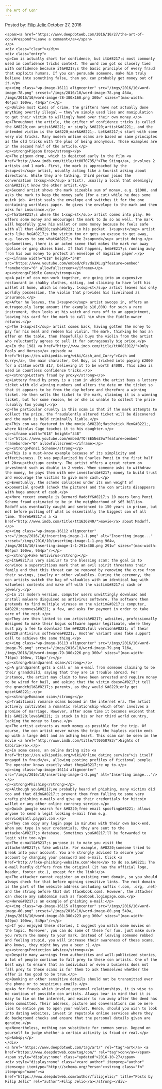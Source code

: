 ```yaml
---
The Art of Con"
---
```

<article class="post-listing post-16109 post type-post status-publish format-standard has-post-thumbnail hentry  tag-art tag-con">
    <div class="post-inner">
        <span>Posted by: <a href="https://www.deepdotweb.com/author/filipjelic/" title="">Filip Jelic </a></span>
    <span>October 27, 2016</span>
    
    <span><a href="https://www.deepdotweb.com/2016/10/27/the-art-of-con/#respond">Leave a comment</a></span>
    </p>
    <div class="clear"></div>
    <div class="entry">
    <p>Con is actually short for confidence, but it&#8217;s most commonly used in confidence tricks context. The word con got so closely tied with confidence because it&#8217;s the basic principle of every fraud that exploits humans. If you can persuade someone, make him truly believe into something false, then you can probably get money out of it.</p>
    <p><img class="wp-image-16111 aligncenter" src="/imgs/2016/10/word-image-78.png" srcset="/imgs/2016/10/word-image-78.png 464w, /imgs/2016/10/word-image-78-300x160.png 300w" sizes="(max-width: 464px) 100vw, 464px"/></p>
    <p>Unlike most kinds of crime, the grifters have not actually done anything overtly illegal – they’ve simply used lies and manipulation to get their victim to willingly hand over their own money.</p>
    <p>Throughout the article, the grifter of confidence tricks is called the &#8220;con artist&#8221; or simply &#8220;artist&#8221;, and the intended victim is the &#8220;mark&#8221;. Let&#8217;s start with some very old tricks. Many modern online scams are based on same principles as the old tricks with the plus of being anonymous. Those examples are in the second half of the article.</p>
    <p><strong>Pigeon Drop</strong></p>
    <p>The pigeon drop, which is depicted early in the film <a href="http://www.imdb.com/title/tt0070735/">The Sting</a>, involves 2 artists and 1 mark. First, the mark is approached by the 1<sup>st</sup> artist, usually acting like a tourist asking about directions. While they are talking, third person joins the conversation (2<sup>nd</sup> artist), usually a local that seemingly can&#8217;t know the other artist.</p>
    <p>Second artist shows the mark sizeable sum of money, e.g. $1000, and asks the mark to keep the money safe (for a cut) while he does some quick job. Artist seals the envelope and switches it for the one containing worthless paper. He gives the envelope to the mark and then asks for insurance.</p>
    <p>That&#8217;s where the 1<sup>st</sup> artist comes into play. He offers some money and encourages the mark to do so as well. The mark will hopefully give his wallet or some money because he feels safe with all that &#8220;cash&#8221; in his pocket. 1<sup>st</sup> artist acts like he&#8217;s the victim too or gets an excuse to get away, e.g. leaves to see what&#8217;s the 2<sup>nd</sup> artist doing.</p>
    <p>Sometimes, there is an acted scene that makes the mark run away (police or gang chases him). If that happens, he&#8217;s running away from his own money to protect an envelope of magazine paper.</p>
    <p><iframe width="618" height="348" src="https://www.youtube.com/embed/cPsvda1XLug?feature=oembed" frameborder="0" allowfullscreen></iframe></p>
    <p><strong>Fiddle Game</strong></p>
    <p>A pair of con men work together, one going into an expensive restaurant in shabby clothes, eating, and claiming to have left his wallet at home, which is nearby. 1<sup>st</sup> artist leaves his only worldly possession, the violin that provides his livelihood as insurance.</p>
    <p>After he leaves, the 2<sup>nd</sup> artist swoops in, offers an outrageously large amount (for example $10,000) for such a rare instrument, then looks at his watch and runs off to an appointment, leaving his card for the mark to call him when the fiddle-owner returns.</p>
    <p>The 1<sup>st</sup> artist comes back, having gotten the money to pay for his meal and redeem his violin. The mark, thinking he has an offer on the table, then (hopefully) buys the violin from the artist who reluctantly agrees to sell it for outrageously big price.</p>
    <p>In the 1981 <a href="http://www.imdb.com/title/tt0081912/">Only Fools and Horses</a> episode <a href="https://en.wikipedia.org/wiki/Cash_and_Curry">Cash and Curry</a>, the main character, Del Boy, is tricked into paying £2000 for a statue worth £17, believing it to be worth £4000. This idea is used in countless confidence tricks.</p>
    <p><strong>Lottery fraud by proxy</strong></p>
    <p>Lottery fraud by proxy is a scam in which the artist buys a lottery ticket with old winning numbers and alters the date on the ticket so that it appears to be from the day before and therefore a winning ticket. He then sells the ticket to the mark, claiming it is a winning ticket, but for some reason, he or she is unable to collect the prize (usually too young).</p>
    <p>The particular cruelty in this scam is that if the mark attempts to collect the prize, the fraudulently altered ticket will be discovered and the mark is held criminally liable.</p>
    <p>This con was featured in the movie &#8220;Matchstick Men&#8221;, where Nicolas Cage teaches it to his daughter.</p>
    <p><iframe width="618" height="348" src="https://www.youtube.com/embed/TOrEE5NeZ9w?feature=oembed" frameborder="0" allowfullscreen></iframe></p>
    <p><strong>Ponzi Scheme</strong></p>
    <p>This is a must-know example because of its simplicity and effectiveness. It was popularized by Charles Ponzi in the first half of 20<sup>th</sup> century. The artist offers a great return on investment such as double in 2 weeks. When someone asks to withdraw the money, he pays them with new investors&#8217; money to build trust and encourage the victims to give more cash.</p>
    <p>Eventually, the scheme collapses under its own weight of exponential growth (check the picture) and the con artists disappears with huge amount of cash.</p>
    <p>More recent example is Bernard Madoff&#8217;s 10 years long Ponzi Scheme fraud estimated to be in the neighborhood of $65 billion. Madoff was eventually caught and sentenced to 150 years in prison, but not before pulling off what is essentially the biggest con of all time. There&#8217;s a <a href="http://www.imdb.com/title/tt1636849/">movie</a> about Madoff.</p>
    <p><img class="wp-image-16112 aligncenter" src="/imgs/2016/10/inserting-image-1-1.png" alt="Inserting image..." srcset="/imgs/2016/10/inserting-image-1-1.png 964w, /imgs/2016/10/inserting-image-1-1-291x300.png 291w" sizes="(max-width: 964px) 100vw, 964px"/></p>
    <p><strong>Fake Antivirus</strong></p>
    <p>It&#8217;s very similar to the blessing scam: the goal is to convince a superstitious mark that an evil spirit threatens their family and that this threat can be removed by removing the curse from their savings, jewelry or other valuables. During the ceremony, the con artists switch the bag of valuables with an identical bag with valueless contents and make off with the victim&#8217;s cash or jewelry.</p>
    <p>In its modern version, computer users unwittingly download and install malware disguised as antivirus software. The software then pretends to find multiple viruses on the victim&#8217;s computer, &#8220;removes&#8221; a few, and asks for payment in order to take care of the rest.</p>
    <p>They are then linked to con artists&#8217; websites, professionally designed to make their bogus software appear legitimate, where they must pay a fee to download the &#8220;full version&#8221; of their &#8220;antivirus software&#8221;. Another variant uses fake support call to achieve the same thing.</p>
    <p><img class="wp-image-16113 aligncenter" src="/imgs/2016/10/word-image-79.png" srcset="/imgs/2016/10/word-image-79.png 716w, /imgs/2016/10/word-image-79-300x226.png 300w" sizes="(max-width: 716px) 100vw, 716px"/></p>
    <p><strong>Grandparent scam</strong></p>
    <p>A grandparent gets a call or an e-mail from someone claiming to be their grandchild, saying that they are in trouble abroad. For instance, the artist may claim to have been arrested and require money to be wired for bail, and asking that the victim doesn&#8217;t tell the grandchild&#8217;s parents, as they would &#8220;only get upset&#8221;.</p>
    <p><strong>Romance scam</strong></p>
    <p>Traditional romance scams boomed in the internet era. The artist actively cultivates a romantic relationship which often involves a promise of marriage. However, after some time it becomes evident that his &#8220;love&#8221; is stuck in his or her third world country, lacking the money to leave.</p>
    <p>The artist extracts as much money as possible for the trip. Of course, the con artist never makes the trip: the hapless victim ends up with a large debt and an aching heart. This scam can be seen in the movie <a href="http://www.imdb.com/title/tt0050783/">Nights of Cabiria</a>.</p>
    <p>In some cases, an online dating site <a href="https://en.wikipedia.org/wiki/Online_dating_service">is itself engaged in fraud</a>, allowing posting profiles of fictional people. The operator knows exactly what they&#8217;re up to.</p>
    <p><img class="wp-image-16114 aligncenter" src="/imgs/2016/10/inserting-image-1-2.png" alt="Inserting image..."/></p>
    <p><strong>Phishing</strong></p>
    <p>Although you&#8217;ve probably heard of phishing, many victims did too and that didn&#8217;t prevent them from falling to some very crafty phishing e-mails and give up their credentials for bitcoin wallet or any other online currency service.</p>
    <p>Quick google search for &#8220;free email spoofing&#8221; allows anyone to send a legit looking e-mail from e.g. service@intl.paypal.com.</p>
    <p>They can copy any login page in minutes with their own back-end. When you type in your credentials, they are sent to the attacker&#8217;s database. Sometimes you&#8217;ll be forwarded to legit site too.</p>
    <p>The e-mail&#8217;s purpose is to make you visit the attacker&#8217;s fake website. For example, &#8220;someone tried to break into your account. You are strongly advised to secure your account by changing your password and e-mail. Click <a href="http://fake-phishing-website.com">here</a> to do so.&#8221; The e-mail hardly differs from the original (it has the official logo, header, footer etc.), except for the link!</p>
    <p>The attacker cannot register an existing root domain, so you should always check for that before opening sensitive links. The root domain is the part of the website address including suffix (.com, .org, .net) and the string before that dot (facebook.com). However, the attacker can choose any subdomain such as facebook.loginpage.com.</p>
    <p>Here&#8217;s an example of phishing e-mail:</p>
    <p><img class="wp-image-16115 aligncenter" src="/imgs/2016/10/word-image-80.png" srcset="/imgs/2016/10/word-image-80.png 549w, /imgs/2016/10/word-image-80-300x223.png 300w" sizes="(max-width: 549px) 100vw, 549px"/></p>
    <p>If you enjoyed these stories, I suggest you watch some movies on the topic. Moreover, you can do some of these for fun, just make sure you return the money to your mark. Instead of leaving someone robbed and feeling stupid, you will increase their awareness of these scams. Who knows, they might buy you a beer :).</p>
    <p><strong>Protection Advice</strong></p>
    <p>Despite many warnings from authorities and well-publicized stories, a lot of people continue to fall prey to these con artists. One of the best ways to ensure that an individual or even a business does not fall prey to these scams is for them to ask themselves whether the offer is too good to be true.</p>
    <p>Banking or other sensitive details should not be transmitted over the phone or to suspicious emails.</p>
    <p>As for frauds which involve personal relationships, it is wise to be cautious of possible con artists. Always bear in mind that it is easy to lie on the internet, and easier to run away after the deed has been committed. Their address, picture and conversations can be mere lies to entice you to open your wallet. Hence, should you wish to look into dating websites, invest in reputable online services where they do background checks and ensure that the personal details given are genuine.</p>
    <p>Nevertheless, nothing can substitute for common sense. Depend on yourself to judge whether a certain activity is fraud or real.</p>
    <p>&nbsp;</p>
    </div>
    <a href="https://www.deepdotweb.com/tag/art/" rel="tag">art</a> <a href="https://www.deepdotweb.com/tag/con/" rel="tag">con</a></span> <span style="display:none" class="updated">2016-10-27</span>
    <div style="display:none" class="vcard author" itemprop="author" itemscope itemtype="http://schema.org/Person"><strong class="fn" itemprop="name"><a href="https://www.deepdotweb.com/author/filipjelic/" title="Posts by Filip Jelic" rel="author">Filip Jelic</a></strong></div>
    
